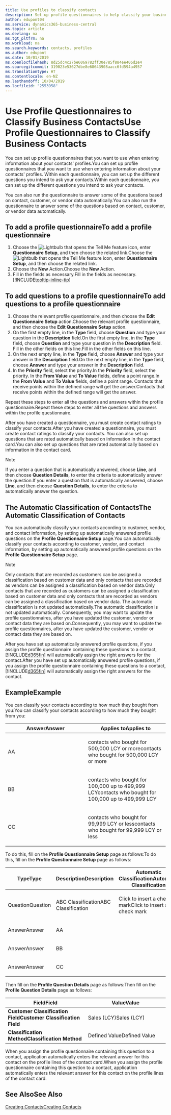 ```yaml
---
title: Use profiles to classify contacts
description: Set up profile questionnaires to help classify your business contacts
author: edupont04
ms.service: dynamics365-business-central
ms.topic: article
ms.devlang: na
ms.tgt_pltfrm: na
ms.workload: na
ms.search.keywords: contacts, profiles
ms.author: edupont
ms.date: 10/01/2019
ms.openlocfilehash: 8d25dc4c27be6069782ff30e785f884ee406d2e4
ms.sourcegitcommit: 319023e53627dbe8e68643908aacc6fd594a4957
ms.translationtype: HT
ms.contentlocale: en-NZ
ms.lasthandoff: 10/04/2019
ms.locfileid: "2553958"
---
```

# <a name="use-profile-questionnaires-to-classify-business-contacts"></a><span data-ttu-id="bb5d1-103">Use Profile Questionnaires to Classify Business Contacts</span><span class="sxs-lookup"><span data-stu-id="bb5d1-103">Use Profile Questionnaires to Classify Business Contacts</span></span>
<span data-ttu-id="bb5d1-104">You can set up profile questionnaires that you want to use when entering information about your contacts' profiles.</span><span class="sxs-lookup"><span data-stu-id="bb5d1-104">You can set up profile questionnaires that you want to use when entering information about your contacts' profiles.</span></span> <span data-ttu-id="bb5d1-105">Within each questionnaire, you can set up the different questions you intend to ask your contacts.</span><span class="sxs-lookup"><span data-stu-id="bb5d1-105">Within each questionnaire, you can set up the different questions you intend to ask your contacts.</span></span>  

<span data-ttu-id="bb5d1-106">You can also run the questionnaire to answer some of the questions based on contact, customer, or vendor data automatically.</span><span class="sxs-lookup"><span data-stu-id="bb5d1-106">You can also run the questionnaire to answer some of the questions based on contact, customer, or vendor data automatically.</span></span>  

## <a name="to-add-a-profile-questionnaire"></a><span data-ttu-id="bb5d1-107">To add a profile questionnaire</span><span class="sxs-lookup"><span data-stu-id="bb5d1-107">To add a profile questionnaire</span></span>
1.  <span data-ttu-id="bb5d1-108">Choose the ![Lightbulb that opens the Tell Me feature](media/ui-search/search_small.png "Tell me what you want to do") icon, enter **Questionnaire Setup**, and then choose the related link.</span><span class="sxs-lookup"><span data-stu-id="bb5d1-108">Choose the ![Lightbulb that opens the Tell Me feature](media/ui-search/search_small.png "Tell me what you want to do") icon, enter **Questionnaire Setup**, and then choose the related link.</span></span>  
2.  <span data-ttu-id="bb5d1-109">Choose the **New** Action.</span><span class="sxs-lookup"><span data-stu-id="bb5d1-109">Choose the **New** Action.</span></span>  
3.  <span data-ttu-id="bb5d1-110">Fill in the fields as necessary.</span><span class="sxs-lookup"><span data-stu-id="bb5d1-110">Fill in the fields as necessary.</span></span> [!INCLUDE[tooltip-inline-tip](includes/tooltip-inline-tip_md.md)]  

## <a name="to-add-questions-to-a-profile-questionnaire"></a><span data-ttu-id="bb5d1-111">To add questions to a profile questionnaire</span><span class="sxs-lookup"><span data-stu-id="bb5d1-111">To add questions to a profile questionnaire</span></span>
1.  <span data-ttu-id="bb5d1-112">Choose the relevant profile questionnaire, and then choose the **Edit Questionnaire Setup** action.</span><span class="sxs-lookup"><span data-stu-id="bb5d1-112">Choose the relevant profile questionnaire, and then choose the **Edit Questionnaire Setup** action.</span></span>  
2.  <span data-ttu-id="bb5d1-113">On the first empty line, in the **Type** field, choose **Question** and type your question in the **Description** field.</span><span class="sxs-lookup"><span data-stu-id="bb5d1-113">On the first empty line, in the **Type** field, choose **Question** and type your question in the **Description** field.</span></span> <span data-ttu-id="bb5d1-114">Fill in the other fields on this line.</span><span class="sxs-lookup"><span data-stu-id="bb5d1-114">Fill in the other fields on this line.</span></span>  
3.  <span data-ttu-id="bb5d1-115">On the next empty line, in the **Type** field, choose **Answer** and type your answer in the **Description** field.</span><span class="sxs-lookup"><span data-stu-id="bb5d1-115">On the next empty line, in the **Type** field, choose **Answer** and type your answer in the **Description** field.</span></span>  
4.  <span data-ttu-id="bb5d1-116">In the **Priority** field, select the priority.</span><span class="sxs-lookup"><span data-stu-id="bb5d1-116">In the **Priority** field, select the priority.</span></span> <span data-ttu-id="bb5d1-117">In the **From Value** and **To Value** fields, define a point range.</span><span class="sxs-lookup"><span data-stu-id="bb5d1-117">In the **From Value** and **To Value** fields, define a point range.</span></span> <span data-ttu-id="bb5d1-118">Contacts that receive points within the defined range will get the answer.</span><span class="sxs-lookup"><span data-stu-id="bb5d1-118">Contacts that receive points within the defined range will get the answer.</span></span>  

<span data-ttu-id="bb5d1-119">Repeat these steps to enter all the questions and answers within the profile questionnaire.</span><span class="sxs-lookup"><span data-stu-id="bb5d1-119">Repeat these steps to enter all the questions and answers within the profile questionnaire.</span></span>

<span data-ttu-id="bb5d1-120">After you have created a questionnaire, you must create contact ratings to classify your contacts.</span><span class="sxs-lookup"><span data-stu-id="bb5d1-120">After you have created a questionnaire, you must create contact ratings to classify your contacts.</span></span> <span data-ttu-id="bb5d1-121">You can also set up questions that are rated automatically based on information in the contact card.</span><span class="sxs-lookup"><span data-stu-id="bb5d1-121">You can also set up questions that are rated automatically based on information in the contact card.</span></span>  

> [!NOTE]
> <span data-ttu-id="bb5d1-122">If you enter a question that is automatically answered, choose <STRONG>Line</STRONG>, and then choose <STRONG>Question Details</STRONG>, to enter the criteria to automatically answer the question.</span><span class="sxs-lookup"><span data-stu-id="bb5d1-122">If you enter a question that is automatically answered, choose <STRONG>Line</STRONG>, and then choose <STRONG>Question Details</STRONG>, to enter the criteria to automatically answer the question.</span></span>

## <a name="the-automatic-classification-of-contacts"></a><span data-ttu-id="bb5d1-123">The Automatic Classification of Contacts</span><span class="sxs-lookup"><span data-stu-id="bb5d1-123">The Automatic Classification of Contacts</span></span>
<span data-ttu-id="bb5d1-124">You can automatically classify your contacts according to customer, vendor, and contact information, by setting up automatically answered profile questions on the **Profile Questionnaire Setup** page.</span><span class="sxs-lookup"><span data-stu-id="bb5d1-124">You can automatically classify your contacts according to customer, vendor, and contact information, by setting up automatically answered profile questions on the **Profile Questionnaire Setup** page.</span></span>  

> [!NOTE]
> <span data-ttu-id="bb5d1-125">Only contacts that are recorded as customers can be assigned a classification based on customer data and only contacts that are recorded as vendors can be assigned a classification based on vendor data.</span><span class="sxs-lookup"><span data-stu-id="bb5d1-125">Only contacts that are recorded as customers can be assigned a classification based on customer data and only contacts that are recorded as vendors can be assigned a classification based on vendor data.</span></span> <span data-ttu-id="bb5d1-126">The automatic classification is not updated automatically.</span><span class="sxs-lookup"><span data-stu-id="bb5d1-126">The automatic classification is not updated automatically.</span></span> <span data-ttu-id="bb5d1-127">Consequently, you may want to update the profile questionnaires, after you have updated the customer, vendor or contact data they are based on.</span><span class="sxs-lookup"><span data-stu-id="bb5d1-127">Consequently, you may want to update the profile questionnaires, after you have updated the customer, vendor or contact data they are based on.</span></span>  

<span data-ttu-id="bb5d1-128">After you have set up automatically answered profile questions, if you assign the profile questionnaire containing these questions to a contact, [!INCLUDE[d365fin](includes/d365fin_md.md)] will automatically assign the right answers for the contact.</span><span class="sxs-lookup"><span data-stu-id="bb5d1-128">After you have set up automatically answered profile questions, if you assign the profile questionnaire containing these questions to a contact, [!INCLUDE[d365fin](includes/d365fin_md.md)] will automatically assign the right answers for the contact.</span></span>  

## <a name="example"></a><span data-ttu-id="bb5d1-129">Example</span><span class="sxs-lookup"><span data-stu-id="bb5d1-129">Example</span></span>
<span data-ttu-id="bb5d1-130">You can classify your contacts according to how much they bought from you:</span><span class="sxs-lookup"><span data-stu-id="bb5d1-130">You can classify your contacts according to how much they bought from you:</span></span>

<table>
<colgroup>
<col style="width: 50%" />
<col style="width: 50%" />
</colgroup>
<thead>
<tr class="header">
<th><span data-ttu-id="bb5d1-131"><strong>Answer</strong></span><span class="sxs-lookup"><span data-stu-id="bb5d1-131"><strong>Answer</strong></span></span></th>
<th><span data-ttu-id="bb5d1-132"><strong>Applies to</strong></span><span class="sxs-lookup"><span data-stu-id="bb5d1-132"><strong>Applies to</strong></span></span></th>
</tr>
</thead>
<tbody>
<tr class="odd">
<td><p><span data-ttu-id="bb5d1-133">A</span><span class="sxs-lookup"><span data-stu-id="bb5d1-133">A</span></span></p></td>
<td><p><span data-ttu-id="bb5d1-134">contacts who bought for 500,000 LCY or more</span><span class="sxs-lookup"><span data-stu-id="bb5d1-134">contacts who bought for 500,000 LCY or more</span></span></p></td>
</tr>
<tr class="even">
<td><p><span data-ttu-id="bb5d1-135">B</span><span class="sxs-lookup"><span data-stu-id="bb5d1-135">B</span></span></p></td>
<td><p><span data-ttu-id="bb5d1-136">contacts who bought for 100,000 up to 499,999 LCY</span><span class="sxs-lookup"><span data-stu-id="bb5d1-136">contacts who bought for 100,000 up to 499,999 LCY</span></span></p></td>
</tr>
<tr class="odd">
<td><p><span data-ttu-id="bb5d1-137">C</span><span class="sxs-lookup"><span data-stu-id="bb5d1-137">C</span></span></p></td>
<td><p><span data-ttu-id="bb5d1-138">contacts who bought for 99,999 LCY or less</span><span class="sxs-lookup"><span data-stu-id="bb5d1-138">contacts who bought for 99,999 LCY or less</span></span></p></td>
</tr>
</tbody>
</table>

<span data-ttu-id="bb5d1-139">To do this, fill on the **Profile Questionnaire Setup** page as follows:</span><span class="sxs-lookup"><span data-stu-id="bb5d1-139">To do this, fill on the **Profile Questionnaire Setup** page as follows:</span></span>


<table>
<colgroup>
<col style="width: 20%" />
<col style="width: 20%" />
<col style="width: 20%" />
<col style="width: 20%" />
<col style="width: 20%" />
</colgroup>
<thead>
<tr class="header">
<th><span data-ttu-id="bb5d1-140"><strong>Type</strong></span><span class="sxs-lookup"><span data-stu-id="bb5d1-140"><strong>Type</strong></span></span></th>
<th><span data-ttu-id="bb5d1-141"><strong>Description</strong></span><span class="sxs-lookup"><span data-stu-id="bb5d1-141"><strong>Description</strong></span></span></th>
<th><span data-ttu-id="bb5d1-142"><strong>Automatic Classification</strong></span><span class="sxs-lookup"><span data-stu-id="bb5d1-142"><strong>Automatic Classification</strong></span></span></th>
<th><span data-ttu-id="bb5d1-143"><strong>From Value</strong></span><span class="sxs-lookup"><span data-stu-id="bb5d1-143"><strong>From Value</strong></span></span></th>
<th><span data-ttu-id="bb5d1-144"><strong>To Value</strong></span><span class="sxs-lookup"><span data-stu-id="bb5d1-144"><strong>To Value</strong></span></span></th>
</tr>
</thead>
<tbody>
<tr class="odd">
<td><p><span data-ttu-id="bb5d1-145">Question</span><span class="sxs-lookup"><span data-stu-id="bb5d1-145">Question</span></span></p></td>
<td><p><span data-ttu-id="bb5d1-146">ABC Classification</span><span class="sxs-lookup"><span data-stu-id="bb5d1-146">ABC Classification</span></span></p></td>
<td><p><span data-ttu-id="bb5d1-147">Click to insert a check mark</span><span class="sxs-lookup"><span data-stu-id="bb5d1-147">Click to insert a check mark</span></span></p></td>
<td><p> </p></td>
<td><p> </p></td>
</tr>
<tr class="even">
<td><p><span data-ttu-id="bb5d1-148">Answer</span><span class="sxs-lookup"><span data-stu-id="bb5d1-148">Answer</span></span></p></td>
<td><p><span data-ttu-id="bb5d1-149">A</span><span class="sxs-lookup"><span data-stu-id="bb5d1-149">A</span></span></p></td>
<td><p> </p></td>
<td><p><span data-ttu-id="bb5d1-150">500,000</span><span class="sxs-lookup"><span data-stu-id="bb5d1-150">500,000</span></span></p></td>
<td><p> </p></td>
</tr>
<tr class="odd">
<td><p><span data-ttu-id="bb5d1-151">Answer</span><span class="sxs-lookup"><span data-stu-id="bb5d1-151">Answer</span></span></p></td>
<td><p><span data-ttu-id="bb5d1-152">B</span><span class="sxs-lookup"><span data-stu-id="bb5d1-152">B</span></span></p></td>
<td><p> </p></td>
<td><p><span data-ttu-id="bb5d1-153">100,000</span><span class="sxs-lookup"><span data-stu-id="bb5d1-153">100,000</span></span></p></td>
<td><p><span data-ttu-id="bb5d1-154">499,999</span><span class="sxs-lookup"><span data-stu-id="bb5d1-154">499,999</span></span></p></td>
</tr>
<tr class="even">
<td><p><span data-ttu-id="bb5d1-155">Answer</span><span class="sxs-lookup"><span data-stu-id="bb5d1-155">Answer</span></span></p></td>
<td><p><span data-ttu-id="bb5d1-156">C</span><span class="sxs-lookup"><span data-stu-id="bb5d1-156">C</span></span></p></td>
<td><p> </p></td>
<td><p> </p></td>
<td><p><span data-ttu-id="bb5d1-157">99,999</span><span class="sxs-lookup"><span data-stu-id="bb5d1-157">99,999</span></span></p></td>
</tr>
</tbody>
</table>

<span data-ttu-id="bb5d1-158">Then fill on the **Profile Question Details** page as follows:</span><span class="sxs-lookup"><span data-stu-id="bb5d1-158">Then fill on the **Profile Question Details** page as follows:</span></span>
<table>
<colgroup>
<col style="width: 50%" />
<col style="width: 50%" />
</colgroup>
<thead>
<tr class="header">
<th><span data-ttu-id="bb5d1-159"><strong>Field</strong></span><span class="sxs-lookup"><span data-stu-id="bb5d1-159"><strong>Field</strong></span></span></th>
<th><span data-ttu-id="bb5d1-160"><strong>Value</strong></span><span class="sxs-lookup"><span data-stu-id="bb5d1-160"><strong>Value</strong></span></span></th>
</tr>
</thead>
<tbody>
<tr>
<td><span data-ttu-id="bb5d1-161"><strong>Customer Classification Field</strong></span><span class="sxs-lookup"><span data-stu-id="bb5d1-161"><strong>Customer Classification Field</strong></span></span></td>
<td><span data-ttu-id="bb5d1-162"><emphasis>Sales (LCY)</emphasis></span><span class="sxs-lookup"><span data-stu-id="bb5d1-162"><emphasis>Sales (LCY)</emphasis></span></span></td>
</tr>
<tr>
<td><span data-ttu-id="bb5d1-163"><strong>Classification Method</strong></span><span class="sxs-lookup"><span data-stu-id="bb5d1-163"><strong>Classification Method</strong></span></span></td>
<td><span data-ttu-id="bb5d1-164"><emphasis>Defined Value</emphasis></span><span class="sxs-lookup"><span data-stu-id="bb5d1-164"><emphasis>Defined Value</emphasis></span></span></td>
</tr>
</tbody>
</table>

<span data-ttu-id="bb5d1-165">When you assign the profile questionnaire containing this question to a contact, application automatically enters the relevant answer for this contact on the profile lines of the contact card.</span><span class="sxs-lookup"><span data-stu-id="bb5d1-165">When you assign the profile questionnaire containing this question to a contact, application automatically enters the relevant answer for this contact on the profile lines of the contact card.</span></span>

## <a name="see-also"></a><span data-ttu-id="bb5d1-166">See Also</span><span class="sxs-lookup"><span data-stu-id="bb5d1-166">See Also</span></span>
[<span data-ttu-id="bb5d1-167">Creating Contacts</span><span class="sxs-lookup"><span data-stu-id="bb5d1-167">Creating Contacts</span></span>](marketing-create-contact-companies.md)  
